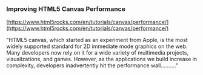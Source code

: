 ### Improving HTML5 Canvas Performance

[https://www.html5rocks.com/en/tutorials/canvas/performance/](https://www.html5rocks.com/en/tutorials/canvas/performance/)

"HTML5 canvas, which started as an experiment from Apple, is the most widely supported standard for 2D immediate mode graphics on the web. Many developers now rely on it for a wide variety of multimedia projects, visualizations, and games. However, as the applications we build increase in complexity, developers inadvertently hit the performance wall.........."

